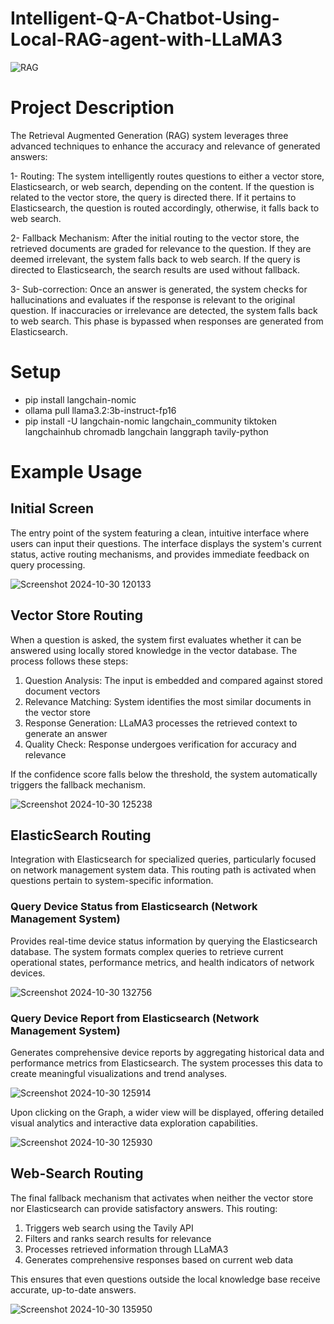 # Intelligent-Q-A-Chatbot-Using-Local-RAG-agent-with-LLaMA3
![RAG](https://github.com/user-attachments/assets/61b1245b-b955-4fbb-99db-7d41cdd7f96b)

# Project Description
The Retrieval Augmented Generation (RAG) system leverages three advanced techniques to enhance the accuracy and relevance of generated answers:

1- Routing: The system intelligently routes questions to either a vector store, Elasticsearch, or web search, depending on the content. If the question is related to the vector store, the query is directed there. If it pertains to Elasticsearch, the question is routed accordingly, otherwise, it falls back to web search.

2- Fallback Mechanism: After the initial routing to the vector store, the retrieved documents are graded for relevance to the question. If they are deemed irrelevant, the system falls back to web search. If the query is directed to Elasticsearch, the search results are used without fallback.

3- Sub-correction: Once an answer is generated, the system checks for hallucinations and evaluates if the response is relevant to the original question. If inaccuracies or irrelevance are detected, the system falls back to web search. This phase is bypassed when responses are generated from Elasticsearch.

# Setup 
- pip install langchain-nomic
- ollama pull llama3.2:3b-instruct-fp16 
- pip install -U langchain-nomic langchain_community tiktoken langchainhub chromadb langchain langgraph tavily-python

# Example Usage

## Initial Screen
The entry point of the system featuring a clean, intuitive interface where users can input their questions. The interface displays the system's current status, active routing mechanisms, and provides immediate feedback on query processing.

![Screenshot 2024-10-30 120133](https://github.com/user-attachments/assets/790f3451-79a9-41a7-9248-66f4380b5822)

## Vector Store Routing
When a question is asked, the system first evaluates whether it can be answered using locally stored knowledge in the vector database. The process follows these steps:

1. Question Analysis: The input is embedded and compared against stored document vectors
2. Relevance Matching: System identifies the most similar documents in the vector store
3. Response Generation: LLaMA3 processes the retrieved context to generate an answer
4. Quality Check: Response undergoes verification for accuracy and relevance

If the confidence score falls below the threshold, the system automatically triggers the fallback mechanism.

![Screenshot 2024-10-30 125238](https://github.com/user-attachments/assets/4575c01d-5405-4828-b7ce-a5a68ac81e88)

## ElasticSearch Routing
Integration with Elasticsearch for specialized queries, particularly focused on network management system data. This routing path is activated when questions pertain to system-specific information.

### Query Device Status from Elasticsearch (Network Management System)
Provides real-time device status information by querying the Elasticsearch database. The system formats complex queries to retrieve current operational states, performance metrics, and health indicators of network devices.

![Screenshot 2024-10-30 132756](https://github.com/user-attachments/assets/8315fd47-b387-4453-b9d5-ef896cd65320)

### Query Device Report from Elasticsearch (Network Management System)
Generates comprehensive device reports by aggregating historical data and performance metrics from Elasticsearch. The system processes this data to create meaningful visualizations and trend analyses.

![Screenshot 2024-10-30 125914](https://github.com/user-attachments/assets/c9a884fb-4901-4bc3-91ce-56e9539ab7c9)

Upon clicking on the Graph, a wider view will be displayed, offering detailed visual analytics and interactive data exploration capabilities.

![Screenshot 2024-10-30 125930](https://github.com/user-attachments/assets/78e7d3d8-8254-40d3-9a9a-2ebf0000934f)

## Web-Search Routing
The final fallback mechanism that activates when neither the vector store nor Elasticsearch can provide satisfactory answers. This routing:

1. Triggers web search using the Tavily API
2. Filters and ranks search results for relevance
3. Processes retrieved information through LLaMA3
4. Generates comprehensive responses based on current web data

This ensures that even questions outside the local knowledge base receive accurate, up-to-date answers.

![Screenshot 2024-10-30 135950](https://github.com/user-attachments/assets/f85238d7-d334-4ccc-bf39-dbe6876b183b)

